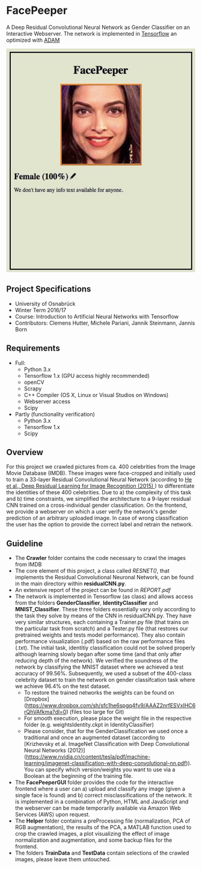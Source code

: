 # FacePeeper
A Deep Residual Convolutional Neural Network as Gender Classifier on an Interactive Webserver. The network is implemented in [Tensorflow](https://www.tensorflow.org/) an optimized with [ADAM](https://en.wikipedia.org/wiki/Stochastic_gradient_descent#Adam) 

![alt text](Helper/API.png?raw=true "API in action")


## Project Specifications 
- University of Osnabrück
- Winter Term 2016/17
- Course: Introduction to Artificial Neural Networks with Tensorflow
- Contributors: Clemens Hutter, Michele Pariani, Jannik Steinmann, Jannis Born


## Requirements
- Full: 
  * Python 3.x
  * Tensorflow 1.x (GPU access highly recommended)
  * openCV
  * Scrapy
  * C++ Compiler (OS X, Linux or Visual Studios on Windows)
  * Webserver access
  * Scipy
- Partly (functionality verification)
  * Python 3.x
  * Tensorflow 1.x
  * Scipy
  
 
 
## Overview
For this project we crawled pictures from ca. 400 celebrities from the Image Movie Database (IMDB). These images were 
face-cropped and initially used to train a 33-layer Residual Convolutional Neural Network (according to 
[He et al., Deep Residual Learning for Image Recognition (2015) ](https://arxiv.org/pdf/1512.03385.pdf)) to differentiate
the identities of these 400 celebrities. Due to a) the complexity of this task and b) time constraints, we simplified the 
architecture to a 9-layer residual CNN trained on a cross-individual gender classification. On the frontend, we provide
a webserver on which a user verify the network's gender prediction of an arbitrary uploaded image. In case of wrong 
classification the user has the option to provide the correct label and retrain the network.

## Guideline
- The **Crawler** folder contains the code necessary to crawl the images from IMDB
- The core element of this project, a class called *RESNET()*, that implements the Residual Convolutional Neuronal Network, can be found in the main directory within **residualCNN.py**.
- An extensive report of the project can be found in *REPORT.pdf* 
- The network is implemented in Tensorflow (as class) and allows access from the folders **GenderClassifier**, 
**IdentityClassifier** and **MNIST_Classifier**. These three folders essentially vary only according to the task they solve
by means of the CNN in residualCNN.py. They have very similar structures, each containing a Trainer.py file 
(that trains on the particular task from scratch) and a Tester.py file (that restores our pretrained weights and tests model
performance). They also contain performance visualization (.pdf) based on the raw performance files (.txt). The initial task,
identitiy classification could not be solved properly although learning slowly began after some time (and that only after reducing
depth of the network). We verified the soundness of the network by classifying the MNIST dataset where we achieved a test 
accuracy of 99.56%. Subsequently, we used a subset of the 400-class celebrity dataset to train the network on gender classifcation
task where we achieve 96.4% on the test dataset.
  * To restore the trained networks the weights can be found on [Dropbox] (https://www.dropbox.com/sh/sfc1he6spgq4fv9/AAAZ2nrfESVxIHC6rQhVAfkma?dl=0)
  (files too large for Git)
  * For smooth execution, please place the weight file in the respective folder (e.g. weightsIdentity.ckpt in IdentityClassifier)
  * Please consider, that for the GenderClassification we used once a traditional and once an augmented dataset (according to
  [Krizhevsky et al. ImageNet Classification with Deep Convolutional Neural Networks (2012)] 
  (https://www.nvidia.cn/content/tesla/pdf/machine-learning/imagenet-classification-with-deep-convolutional-nn.pdf)). You can
  specify which version/weights you want to use via a Boolean at the beginning of the training file.
- The **FacePeeperGUI** folder provides the code for the interactive frontend where a user can a) upload and classify any image
(given a single face is found) and b) correct misclassifications of the network. It is implemented in a combination
of Python, HTML and JavaScript and the webserver can be made temporarily available via Amazon Web Services (AWS) upon request.
- The **Helper** folder contains a preProcessing file (normalization, PCA of RGB augmentation), the results of the PCA, 
a MATLAB function used to crop the crawled images, a plot visualizing the effect of image normalization and augmentation, 
and some backup files for the frontend.
- The folders **TrainData** and **TestData** contain selections of the crawled images, please leave them untouched.

  
  
  
  
  
  
  
